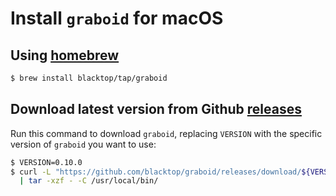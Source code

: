 Install `graboid` for macOS
===========================

Using [homebrew](https://brew.sh)
---------------------------------

```sh
$ brew install blacktop/tap/graboid
```

Download latest version from Github [releases](https://github.com/blacktop/graboid/releases)
--------------------------------------------------------------------------------------------

Run this command to download `graboid`, replacing `VERSION` with the specific version of `graboid` you want to use:

```sh
$ VERSION=0.10.0
$ curl -L "https://github.com/blacktop/graboid/releases/download/${VERSION}/graboid_${VERSION}_macOS_amd64.tar.gz" \
  | tar -xzf - -C /usr/local/bin/
```
